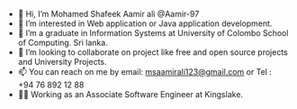- 👋 Hi, I’m Mohamed Shafeek Aamir ali @Aamir-97 
- 👀 I’m interested in Web application or Java application development.
- 🌱 I’m a graduate in Information Systems at University of Colombo School of Computing. Sri lanka.
- 💞️ I’m looking to collaborate on project like free and open source projects and University Projects.
- 📫 You can reach on me by email: msaamirali123@gmail.com or Tel : +94 76 892 12 88
- 🧑‍💻 Working as an Associate Software Engineer at Kingslake.

<!---
Aamir-97/Aamir-97 is a ✨ special ✨ repository because its `README.md` (this file) appears on your GitHub profile.
You can click the Preview link to take a look at your changes.
--->
